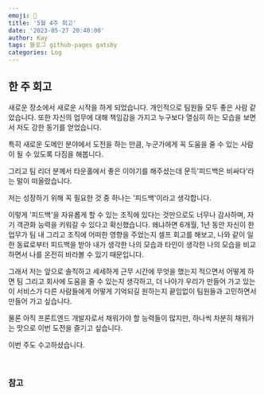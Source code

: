 ```yaml
---
emoji: 👋
title: '5월 4주 회고'
date: '2023-05-27 20:40:00'
author: Kay
tags: 블로그 github-pages gatsby
categories: Log
---
```


## 한 주 회고

새로운 장소에서 새로운 시작을 하게 되었습니다. 개인적으로 팀원들 모두 좋은 사람 같았습니다. 또한 자신의 업무에 대해 책임감을 가지고 누구보다 열심히 하는 모습을 보면서 저도 강한 동기를 얻었습니다.

특히 새로운 도메인 분야에서 도전을 하는 만큼, 누군가에게 꼭 도움을 줄 수 있는 사람이 될 수 있도록 다짐을 해봅니다.

그리고 팀 리더 분께서 타운홀에서 좋은 이야기를 해주셨는데 문득'피드백은 비싸다'라는 말이 떠올랐습니다.

저는 성장하기 위해 꼭 필요한 것 중 하나는 '피드백'이라고 생각합니다.

이렇게 '피드백'을 자유롭게 할 수 있는 조직에 있다는 것만으로도 너무나 감사하며, 자기 객관화 능력을 키워갈 수 있다고 확신했습니다. 왜냐하면 6개월, 1년 동안 자신이 한 업무가 팀 내 그리고 조직에 어떠한 영향을 주었는지 셀프 회고를 해보고, 나와 같이 일한 동료로부터 피드백을 받아 내가 생각한 나의 모습과 타인이 생각한 나의 모습을 비교하면서 나를 온전히 바라볼 수 있기 때문입니다.

그래서 저는 앞으로 솔직하고 세세하게 근무 시간에 무엇을 했는지 적으면서 어떻게 하면 팀 그리고 회사에 도움을 줄 수 있는지 생각하고, 더 나아가 우리가 만들어 가고 있는 이 서비스가 다른 사람들에게 어떻게 기억되길 원하는지 끝임없이 팀원들과 고민하면서 만들어 가고 싶습니다.

물론 아직 프론트엔드 개발자로서 채워가야 할 능력들이 많지만, 하나씩 차분히 채워가는 맛으로 이번 도전을 즐기고 싶습니다.

이번 주도 수고하셨습니다.

<br>

### 참고

```toc

```
